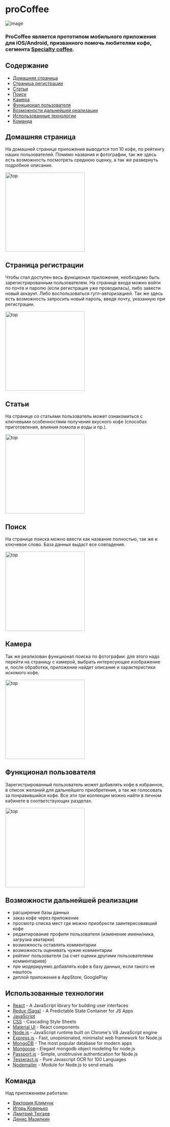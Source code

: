 # proCoffee

![image](https://user-images.githubusercontent.com/63601766/97805763-20101200-1c69-11eb-8c0e-778a5da96f39.png)

### ProCoffee является прототипом мобильного приложения для iOS/Android, призванного помочь любителям кофе, сегмента <a href="https://ru.wikipedia.org/wiki/Specialty_coffee#:~:text=Specialty%20coffee%20(%D0%B0%D0%BD%D0%B3%D0%BB.),%D0%BE%D1%82%D0%B4%D0%B0%D0%B2%D0%B0%D1%8F%20%D0%B2%D1%81%D0%B5%20%D1%81%D0%BE%D0%BA%D0%B8%20%D0%B2%20%D0%BF%D0%BB%D0%BE%D0%B4%D1%8B." target="_blank">Specialty coffee</a>.

## Содержание

- [Домашняя страница](#домашняя-страница)
- [Страница регистрации](#страница-регистрации)
- [Статьи](#статьи)
- [Поиск](#поиск)
- [Камера](#камера)
- [Функционал пользователя](#функционал-пользователя)
- [Возможности дальнейшей реализации](#возможности-дальнейшей-реализации)
- [Использованные технологии](#использованные-технологии)
- [Команда](#команда)

## Домашняя страница

На домашней странице приложения выводится топ 10 кофе, по рейтингу наших пользователей.
Помимо названия и фотографии, так же здесь есть возможность посмотреть среднюю оценку, а так же развернуть подробное описание.

<img width="250" alt="top" src="https://user-images.githubusercontent.com/63601766/97900104-41e1c580-1d4b-11eb-9504-8ff0c005cbf0.gif">

## Страница регистрации

Чтобы стал доступен весь функционал приложения, необходимо быть зарегистрированным пользователем.
На странице входа можно войти по почте и паролю (если регистрация уже проводилась), либо завести новый аккаунт. Либо воспользоваться гугл-авторизацией.
Так же здесь есть возможность запросить новый пароль, введя почту, указанную при регистрации.

<img width="250" alt="top" src="https://user-images.githubusercontent.com/63601766/97900607-f11e9c80-1d4b-11eb-9509-540c1bce0b6d.gif">

## Статьи

На странице со статьями пользователь может ознакомиться с ключевыми особенностями получения вкусного кофе (способах приготовления, влияния помола и воды и пр.).

<img width="250" alt="top" src="https://user-images.githubusercontent.com/63601766/97902234-56738d00-1d4e-11eb-880d-a158bf9f84c7.gif">

## Поиск

На странице поиска можно ввести как название полностью, так же и ключевое слово. База данных выдаст все совпадения.

<img width="250" alt="top" src="https://user-images.githubusercontent.com/63601766/97902556-d863b600-1d4e-11eb-8cab-2e6f8601c2fe.gif">

## Камера

Так же реализован функционал поиска по фотографии: для этого надо перейти на страницу с камерой, выбрать интересующее изображение и, после обработки, приложение найдет описание и характеристики искомого кофе.

<img width="250" alt="top" src="https://user-images.githubusercontent.com/63601766/97900917-71dd9880-1d4c-11eb-8a24-b3a876e551c1.gif">

## Функционал пользователя

Зарегистрированный пользователь может добавлять кофе в избранное, в список желаний для дальнейшего приобретения, а так же голосовать за понравившийся кофе.
Все эти три коллекции можно найти в личном кабинете в соответствующих разделах. 

<img width="250" alt="top" src="https://user-images.githubusercontent.com/63601766/97901015-9b96bf80-1d4c-11eb-9af7-ae60e2025fd4.gif">

## Возможности дальнейшей реализации

- расширение базы данных
- заказ кофе через приложение
- просмотр списка мест где можно приобрести заинтересовавший кофе
- редактирование профиля пользователя (изменение имени/ника, загрузка аватарки)
- возможность оставлять комментарии
- возможность оценивать чужие комментарии
- рейтинг пользователя (за счет оценки другими пользователями комментариев)
- пре модерируемо добавлять кофе в базу данных, если такого не нашлось
- деплой приложения в AppStore, GooglePlay

## Использованные технологии

- [React](https://reactjs.org/) - A JavaScript library for building user interfaces
- [Redux (Saga)](https://redux.js.org/) - A Predictable State Container for JS Apps
- [JavaScript](https://developer.mozilla.org/)
- [CSS](https://developer.mozilla.org/en-US/docs/Web/CSS) - Cascading Style Sheets
- [Material UI](https://material-ui.com/) - React components
- [Node.js](https://nodejs.org/en/) - JavaScript runtime built on Chrome's V8 JavaScript engine
- [Express.js](https://expressjs.com/) - Fast, unopinionated, minimalist web framework for Node.js
- [MongoDB](https://www.mongodb.com/) - The most popular database for modern apps
- [Mongoose](https://mongoosejs.com/) - Elegant mongodb object modeling for node.js
- [Passport.js](http://www.passportjs.org/) - Simple, unobtrusive authentication for Node.js
- [Tesseract.js](https://tesseract.projectnaptha.com/) - Pure Javascript OCR for 100 Languages
- [Nodemailer](https://nodemailer.com/) - Module for Node.js to send emails

## Команда

Над приложением работали:
- [Виктория Климчук](https://github.com/victoriaiero42)
- [Игорь Ковинько](https://github.com/KovinkoR)
- [Дмитрий Тюгаев](https://github.com/Dmitriy-mrx)
- [Денис Мазилкин](https://github.com/magoshi)
